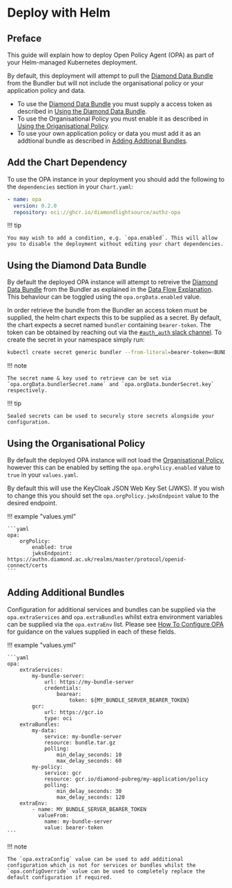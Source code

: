 # Deploy with Helm

## Preface

This guide will explain how to deploy Open Policy Agent (OPA) as part of your Helm-managed Kubernetes deployment.

By default, this deployment will attempt to pull the [Diamond Data Bundle](../references/diamond-data-bundle.md) from the Bundler but will not include the organisational policy or your application policy and data.

 - To use the [Diamond Data Bundle](../references/diamond-data-bundle.md) you must supply a access token as described in [Using the Diamond Data Bundle](#using-the-diamond-data-bundle).
 - To use the Organisational Policy you must enable it as described in [Using the Origanisational Policy](#using-the-organisational-policy).
 - To use your own application policy or data you must add it as an addtional bundle as described in [Adding Addtional Bundles](#adding-additional-bundles).

## Add the Chart Dependency

To use the OPA instance in your deployment you should add the following to the `dependencies` section in your `Chart.yaml`:

```yaml
- name: opa
  version: 0.2.0
  repository: oci://ghcr.io/diamondlightsource/authz-opa
```

!!! tip

    You may wish to add a condition, e.g. `opa.enabled`. This will allow you to disable the deployment without editing your chart dependencies.

## Using the Diamond Data Bundle

By default the deployed OPA instance will attempt to retreive the [Diamond Data Bundle](../references/diamond-data-bundle.md) from the Bundler as explained in the [Data Flow Explanation](../explanations/data-flow.md). This behaviour can be toggled using the `opa.orgData.enabled` value.

 In order retrieve the bundle from the Bundler an access token must be supplied, the helm chart expects this to be supplied as a secret. By default, the chart expects a secret named `bundler` containing `bearer-token`. The token can be obtained by reaching out via the [`#auth_auth` slack channel](https://diamondlightsource.slack.com/archives/C03P6QB9589). To create the secret in your namespace simply run:

```bash
kubectl create secret generic bundler --from-literal=bearer-token=<BUNDLER_BEARER_TOKEN>
```

!!! note

    The secret name & key used to retrieve can be set via `opa.orgData.bundlerSecret.name` and `opa.orgData.bunderSecret.key` respectively.

!!! tip

    Sealed secrets can be used to securely store secrets alongside your configuration.

## Using the Organisational Policy

By default the deployed OPA instance will not load the [Organisational Policy](../references/organisational-policy.md), however this can be enabled by setting the `opa.orgPolicy.enabled` value to `true` in your `values.yaml`.

By default this will use the KeyCloak JSON Web Key Set (JWKS). If you wish to change this you should set the `opa.orgPolicy.jwksEndpoint` value to the desired endpoint.


!!! example "values.yml"

    ```yaml
    opa:
        orgPolicy:
            enabled: true
            jwksEndpoint: https://authn.diamond.ac.uk/realms/master/protocol/openid-connect/certs
    ```

## Adding Additional Bundles

Configuration for additional services and bundles can be supplied via the `opa.extraServices` and `opa.extraBundles` whilst extra environment variables can be supplied via the `opa.extraEnv` list. Please see [How To Configure OPA](configure-opa.md) for guidance on the values supplied in each of these fields.

!!! example "values.yml"

    ```yaml
    opa:
        extraServices:
            my-bundle-server:
                url: https://my-bundle-server
                credentials:
                    bearear:
                        token: ${MY_BUNDLE_SERVER_BEARER_TOKEN}
            gcr:
                url: https://gcr.io
                type: oci
        extraBundles:
            my-data:
                service: my-bundle-server
                resource: bundle.tar.gz
                polling:
                    min_delay_seconds: 10
                    max_delay_seconds: 60
            my-policy:
                service: gcr
                resource: gcr.io/diamond-pubreg/my-application/policy
                polling:
                    min_delay_seconds: 30
                    max_delay_seconds: 120
        extraEnv:
            - name: MY_BUNDLE_SERVER_BEARER_TOKEN 
              valueFrom:
                name: my-bundle-server
                value: bearer-token
    ```

!!! note

    The `opa.extraConfig` value can be used to add additional configuration which is not for services or bundles whilst the `opa.configOverride` value can be used to completely replace the default configuration if required.

